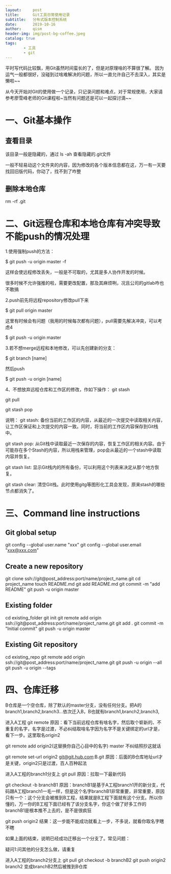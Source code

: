 ```yaml
---
layout:     post
title:      Git工具日常使用记录
subtitle:   分布式版本控制系统
date:       2019-10-16
author:     qism
header-img: img/post-bg-coffee.jpeg
catalog: true
tags:    
        - 工具
        - git
---
```


平时写代码比较飘，用Git虽然时间蛮长的了，但是对原理啥的不算很了解。
因为运气一般都很好，没碰到过啥难解决的问题，所以一直允许自己不去深入，其实是懒啦~~

从今天开始对Git的使用做一个记录，只记录问题和难点，对于常规使用，大家请参考廖雪峰老师的Git课程啦~当然有问题还是可以一起探讨滴~~

# 一、Git基本操作

## 查看目录
该目录一般是隐藏的，通过 ls -ah 查看隐藏的.git文件

一般不轻易动这个文件夹的内容，因为修改的各个版本信息都在这，万一有一天要找回旧版代码，你动了，找不到了咋整

## 删除本地仓库

rm -rf .git



# 二、Git远程仓库和本地仓库有冲突导致不能push的情况处理

1.使用强制push的方法：

$ git push -u origin master -f

这样会使远程修改丢失，一般是不可取的，尤其是多人协作开发的时候。

很多时候不允许强推的啦，需要更改配置，那及其麻烦咧，况且公司的gitlab咋也不敢搞

2.push前先将远程repository修改pull下来

$ git pull origin master

这里有时候会有问题（我用的时候每次都有问题），pull需要先解决冲突，可以考虑4

$ git push -u origin master

3.若不想merge远程和本地修改，可以先创建新的分支：

$ git branch [name]

然后push

$ git push -u origin [name]

4、不想放弃远程仓库和工作区的修改，作如下操作：
   git stash

   git pull

   git stash pop

说明：
git stash: 备份当前的工作区的内容，从最近的一次提交中读取相关内容，让工作区保证和上次提交的内容一致。同时，将当前的工作区内容保存到Git栈中。

git stash pop: 从Git栈中读取最近一次保存的内容，恢复工作区的相关内容。由于可能存在多个Stash的内容，所以用栈来管理，pop会从最近的一个stash中读取内容并恢复。

git stash list: 显示Git栈内的所有备份，可以利用这个列表来决定从那个地方恢复。

git stash clear: 清空Git栈。此时使用gitg等图形化工具会发现，原来stash的哪些节点都消失了。


# 三、Command line instructions


## Git global setup

git config --global user.name "xxx"
git config --global user.email "xxx@xxx.com"


## Create a new repository

git clone ssh://git@post_address:port/name/project_name.git
cd project_name
touch README.md
git add README.md
git commit -m "add README"
git push -u origin master

## Existing folder

cd existing_folder
git init
git remote add origin ssh://git@post_address:port/name/project_name.git
git add .
git commit -m "Initial commit"
git push -u origin master

## Existing Git repository

cd existing_repo
git remote add origin ssh://git@post_address:port/name/project_name.git
git push -u origin --all
git push -u origin --tags

# 四、仓库迁移

B仓库是一个空仓库，除了默认的master分支，没有任何分支。把A的branch1,branch2,branch3...依次迁入B，B也就有branch1,branch2,branch3,

进入A工程
git remote
原因：看下当前远程仓库有啥名字，然后取个崭新的、不重复的名字，名字是过渡，不必纠结取啥名字因为名字不是关键绑定的url才是，看下一步。这里取名origin2

git remote add origin2(这替换你自己心目中的名字) master
不纠结照抄这就话

git remote set-url origin2 git@git.hub.com:B.git
原因：后面的B仓库地址url才是关键，origin2只是过渡，百人百种起法

进入A工程的branch1分支上
git pull
原因：拉取一下最新代码

git checkout -b branchB1
原因：branchB1是基于A工程branch1开的新分支，代码跟A工程branch1一毛一样，但是这个名字branchB1非常重要，非常重要，原因只有一个：这个分支会被推到B工程，结果就是B工程下面就有这个分支。所以你懂的，万一你的B工程下面已经有了该分支名字，你这个做了好多工作的branchB1是根本推不上去的，是不是很疯狂

git push origin2
结果：这一步能不能成功就看上一步，不多说，就看你取名字瞎不瞎

如果上面的结束，说明已经成功迁移出一个分支了。常见问题：

疑问1:问其他的分支怎么做，请重复

进入A工程的branch2分支上
git pull
git checkout -b branchB2
git push origin2
branch2 变成branchB2然后被推到B仓库
